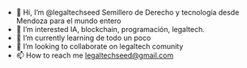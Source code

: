 - 👋 Hi, I’m @legaltechseed Semillero de Derecho y tecnología desde Mendoza para el mundo entero
- 👀 I’m interested  IA, blockchain, programación, legaltech. 
- 🌱 I’m currently learning  de todo un poco
- 💞️ I’m looking to collaborate on  legaltech comunity
- 📫 How to reach me  legaltechseed@gmail.com 

<!---
legaltechseed/legaltechseed is a ✨ special ✨ repository because its `README.md` (this file) appears on your GitHub profile.
You can click the Preview link to take a look at your changes.
--->

